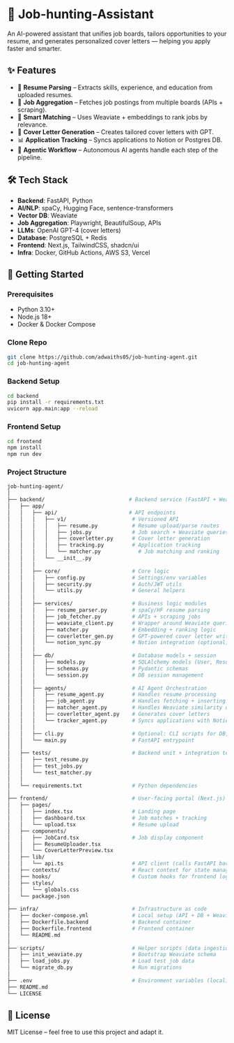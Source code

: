 # 🤖 Job-hunting-Assistant

An AI-powered assistant that unifies job boards, tailors opportunities to your resume, and generates personalized cover letters — helping you apply faster and smarter.

## ✨ Features
- 📄 **Resume Parsing** – Extracts skills, experience, and education from uploaded resumes.
- 🔎 **Job Aggregation** – Fetches job postings from multiple boards (APIs + scraping).
- 🧠 **Smart Matching** – Uses Weaviate + embeddings to rank jobs by relevance.
- 📝 **Cover Letter Generation** – Creates tailored cover letters with GPT.
- 📊 **Application Tracking** – Syncs applications to Notion or Postgres DB.
- 🤖 **Agentic Workflow** – Autonomous AI agents handle each step of the pipeline.

## 🛠 Tech Stack
- **Backend**: FastAPI, Python
- **AI/NLP**: spaCy, Hugging Face, sentence-transformers
- **Vector DB**: Weaviate
- **Job Aggregation**: Playwright, BeautifulSoup, APIs
- **LLMs**: OpenAI GPT-4 (cover letters)
- **Database**: PostgreSQL + Redis
- **Frontend**: Next.js, TailwindCSS, shadcn/ui
- **Infra**: Docker, GitHub Actions, AWS S3, Vercel

## 🚀 Getting Started

### Prerequisites
- Python 3.10+
- Node.js 18+
- Docker & Docker Compose

### Clone Repo
```bash
git clone https://github.com/adwaiths05/job-hunting-agent.git
cd job-hunting-agent
```

### Backend Setup
```bash
cd backend
pip install -r requirements.txt
uvicorn app.main:app --reload
```

### Frontend Setup
```bash
cd frontend
npm install
npm run dev
```
### Project Structure
```bash 
job-hunting-agent/
│
├── backend/                           # Backend service (FastAPI + Weaviate)
│   ├── app/
│   │   ├── api/                       # API endpoints
│   │   │   ├── v1/                     # Versioned API
│   │   │   │   ├── resume.py           # Resume upload/parse routes
│   │   │   │   ├── jobs.py             # Job search + Weaviate queries
│   │   │   │   ├── coverletter.py      # Cover letter generation
│   │   │   │   ├── tracking.py         # Application tracking
│   │   │   │   └── matcher.py            # Job matching and ranking
│   │   │   └── __init__.py
│   │   │
│   │   ├── core/                       # Core logic
│   │   │   ├── config.py               # Settings/env variables
│   │   │   ├── security.py             # Auth/JWT utils
│   │   │   └── utils.py                # General helpers
│   │   │
│   │   ├── services/                   # Business logic modules
│   │   │   ├── resume_parser.py        # spaCy/HF resume parsing
│   │   │   ├── job_fetcher.py          # APIs + scraping jobs
│   │   │   ├── weaviate_client.py      # Wrapper around Weaviate queries
│   │   │   ├── matcher.py              # Embedding + ranking logic
│   │   │   ├── coverletter_gen.py      # GPT-powered cover letter writer
│   │   │   └── notion_sync.py          # Notion integration (optional)
│   │   │
│   │   ├── db/                         # Database models + session
│   │   │   ├── models.py               # SQLAlchemy models (User, Resume, Job, App)
│   │   │   ├── schemas.py              # Pydantic schemas
│   │   │   └── session.py              # DB session management
│   │   │
│   │   ├── agents/                     # AI Agent Orchestration
│   │   │   ├── resume_agent.py         # Handles resume processing
│   │   │   ├── job_agent.py            # Handles fetching + inserting jobs
│   │   │   ├── matcher_agent.py        # Handles Weaviate similarity queries
│   │   │   ├── coverletter_agent.py    # Generates cover letters
│   │   │   └── tracker_agent.py        # Syncs applications with Notion/DB
│   │   │
│   │   ├── cli.py                      # Optional: CLI scripts for DB, Weaviate, etc.
│   │   └── main.py                     # FastAPI entrypoint
│   │
│   ├── tests/                          # Backend unit + integration tests
│   │   ├── test_resume.py
│   │   ├── test_jobs.py
│   │   └── test_matcher.py
│   │
│   └── requirements.txt                # Python dependencies
│
├── frontend/                           # User-facing portal (Next.js)
│   ├── pages/
│   │   ├── index.tsx                   # Landing page
│   │   ├── dashboard.tsx               # Job matches + tracking
│   │   └── upload.tsx                  # Resume upload
│   ├── components/
│   │   ├── JobCard.tsx                 # Job display component
│   │   ├── ResumeUploader.tsx
│   │   └── CoverLetterPreview.tsx
│   ├── lib/
│   │   └── api.ts                      # API client (calls FastAPI backend)
│   ├── contexts/                       # React context for state management
│   ├── hooks/                          # Custom hooks for frontend logic
│   ├── styles/
│   │   └── globals.css
│   └── package.json
│
├── infra/                              # Infrastructure as code
│   ├── docker-compose.yml              # Local setup (API + DB + Weaviate)
│   ├── Dockerfile.backend              # Backend container
│   ├── Dockerfile.frontend             # Frontend container   
│   └── README.md
│
├── scripts/                            # Helper scripts (data ingestion, setup)
│   ├── init_weaviate.py                # Bootstrap Weaviate schema
│   ├── load_jobs.py                    # Load test job data
│   └── migrate_db.py                   # Run migrations
│
├── .env                                # Environment variables (local)
├── README.md
└── LICENSE
```
## 📄 License
MIT License – feel free to use this project and adapt it.
